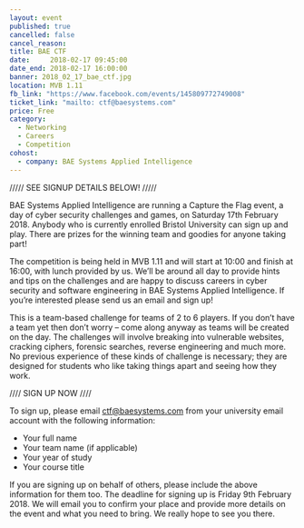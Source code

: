 ```yaml
---
layout: event
published: true
cancelled: false
cancel_reason:
title: BAE CTF
date:     2018-02-17 09:45:00
date_end: 2018-02-17 16:00:00
banner: 2018_02_17_bae_ctf.jpg
location: MVB 1.11
fb_link: "https://www.facebook.com/events/145809772749008"
ticket_link: "mailto: ctf@baesystems.com"
price: Free
category:
  - Networking
  - Careers
  - Competition
cohost:
  - company: BAE Systems Applied Intelligence
---
```


///// SEE SIGNUP DETAILS BELOW! /////

BAE Systems Applied Intelligence are running a Capture the Flag event, a day of cyber security challenges and games, on Saturday 17th February 2018. Anybody who is currently enrolled Bristol University can sign up and play. There are prizes for the winning team and goodies for anyone taking part!

The competition is being held in MVB 1.11 and will start at 10:00 and finish at 16:00, with lunch provided by us. We’ll be around all day to provide hints and tips on the challenges and are happy to discuss careers in cyber security and software engineering in BAE Systems Applied Intelligence. If you’re interested please send us an email and sign up!

This is a team-based challenge for teams of 2 to 6 players. If you don’t have a team yet then don’t worry – come along anyway as teams will be created on the day. The challenges will involve breaking into vulnerable websites, cracking ciphers, forensic searches, reverse engineering and much more. No previous experience of these kinds of challenge is necessary; they are designed for students who like taking things apart and seeing how they work.

//// SIGN UP NOW ////

To sign up, please email ctf@baesystems.com from your university email account with the following information:

- Your full name
- Your team name (if applicable)
- Your year of study
- Your course title

If you are signing up on behalf of others, please include the above information for them too. The deadline for signing up is Friday 9th February 2018. We will email you to confirm your place and provide more details on the event and what you need to bring. We really hope to see you there.
